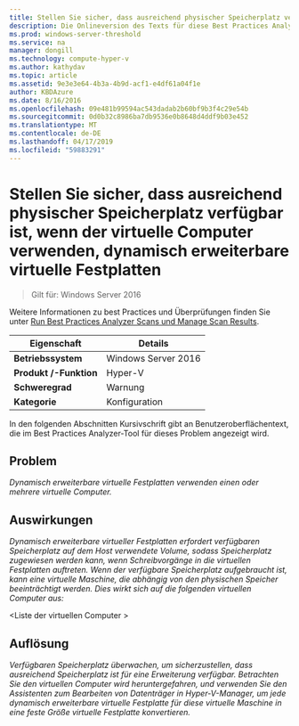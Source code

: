 ```yaml
---
title: Stellen Sie sicher, dass ausreichend physischer Speicherplatz verfügbar ist, wenn der virtuelle Computer verwenden, dynamisch erweiterbare virtuelle Festplatten
description: Die Onlineversion des Texts für diese Best Practices Analyzer-Regel.
ms.prod: windows-server-threshold
ms.service: na
manager: dongill
ms.technology: compute-hyper-v
ms.author: kathydav
ms.topic: article
ms.assetid: 9e3e3e64-4b3a-4b9d-acf1-e4df61a04f1e
author: KBDAzure
ms.date: 8/16/2016
ms.openlocfilehash: 09e481b99594ac543dadab2b60bf9b3f4c29e54b
ms.sourcegitcommit: 0d0b32c8986ba7db9536e0b8648d4ddf9b03e452
ms.translationtype: MT
ms.contentlocale: de-DE
ms.lasthandoff: 04/17/2019
ms.locfileid: "59883291"
---
```

# <a name="ensure-sufficient-physical-disk-space-is-available-when-virtual-machines-use-dynamically-expanding-virtual-hard-disks"></a>Stellen Sie sicher, dass ausreichend physischer Speicherplatz verfügbar ist, wenn der virtuelle Computer verwenden, dynamisch erweiterbare virtuelle Festplatten

>Gilt für: Windows Server 2016

Weitere Informationen zu best Practices und Überprüfungen finden Sie unter [Run Best Practices Analyzer Scans und Manage Scan Results](https://go.microsoft.com/fwlink/p/?LinkID=223177).  
  
|Eigenschaft|Details|  
|-|-|  
|**Betriebssystem**|Windows Server 2016|  
|**Produkt /-Funktion**|Hyper-V|  
|**Schweregrad**|Warnung|  
|**Kategorie**|Konfiguration|  
  
In den folgenden Abschnitten Kursivschrift gibt an Benutzeroberflächentext, die im Best Practices Analyzer-Tool für dieses Problem angezeigt wird.  
  
## <a name="issue"></a>Problem  
*Dynamisch erweiterbare virtuelle Festplatten verwenden einen oder mehrere virtuelle Computer.*  
  
## <a name="impact"></a>Auswirkungen  
*Dynamisch erweiterbare virtueller Festplatten erfordert verfügbaren Speicherplatz auf dem Host verwendete Volume, sodass Speicherplatz zugewiesen werden kann, wenn Schreibvorgänge in die virtuellen Festplatten auftreten. Wenn der verfügbare Speicherplatz aufgebraucht ist, kann eine virtuelle Maschine, die abhängig von den physischen Speicher beeinträchtigt werden. Dies wirkt sich auf die folgenden virtuellen Computer aus:*  
  
\<Liste der virtuellen Computer >  
  
## <a name="resolution"></a>Auflösung  
*Verfügbaren Speicherplatz überwachen, um sicherzustellen, dass ausreichend Speicherplatz ist für eine Erweiterung verfügbar. Betrachten Sie den virtuellen Computer wird heruntergefahren, und verwenden Sie den Assistenten zum Bearbeiten von Datenträger in Hyper-V-Manager, um jede dynamisch erweiterbare virtuelle Festplatte für diese virtuelle Maschine in eine feste Größe virtuelle Festplatte konvertieren.*  
  


